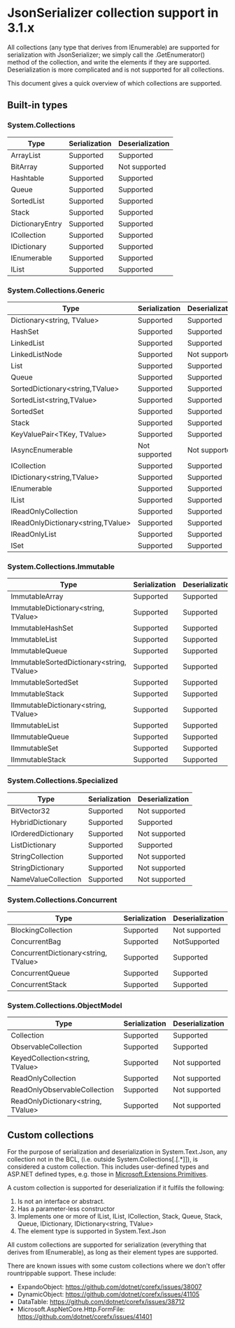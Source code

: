 # JsonSerializer collection support in 3.1.x

All collections (any type that derives from IEnumerable) are supported for
serialization with JsonSerializer; we simply call the .GetEnumerator() method
of the collection, and write the elements if they are supported.
Deserialization is more complicated and is not supported for all collections.

This document gives a quick overview of which collections are supported.

## Built-in types

### System.Collections

| Type | Serialization | Deserialization |
| --- | --- | --- |
| ArrayList | Supported | Supported |
| BitArray | Supported | Not supported |
| Hashtable | Supported | Supported |
| Queue | Supported | Supported |
| SortedList | Supported | Supported |
| Stack | Supported | Supported |
| DictionaryEntry | Supported | Supported |
| ICollection | Supported | Supported |
| IDictionary | Supported | Supported |
| IEnumerable | Supported | Supported |
| IList | Supported | Supported |

### System.Collections.Generic

| Type | Serialization | Deserialization |
| --- | --- | --- |
| Dictionary<string, TValue> | Supported | Supported |
| HashSet<T> | Supported | Supported |
| LinkedList<T> | Supported | Supported |
| LinkedListNode<T> | Supported | Not supported |
| List<T> | Supported | Supported |
| Queue<T> | Supported | Supported |
| SortedDictionary<string,TValue> | Supported | Supported |
| SortedList<string,TValue> | Supported | Supported |
| SortedSet<T> | Supported | Supported |
| Stack<T> | Supported | Supported |
| KeyValuePair<TKey, TValue> | Supported | Supported |
| IAsyncEnumerable<T> | Not supported | Not supported |
| ICollection<T> | Supported | Supported |
| IDictionary<string,TValue> | Supported | Supported |
| IEnumerable<T> | Supported | Supported |
| IList<T> | Supported | Supported |
| IReadOnlyCollection<T> | Supported | Supported |
| IReadOnlyDictionary<string,TValue> | Supported | Supported |
| IReadOnlyList<T> | Supported | Supported |
| ISet<T> | Supported | Supported |

### System.Collections.Immutable

| Type | Serialization | Deserialization |
| --- | --- | --- |
| ImmutableArray<T> | Supported | Supported |
| ImmutableDictionary<string, TValue> | Supported | Supported |
| ImmutableHashSet<T> | Supported | Supported |
| ImmutableList<T> | Supported | Supported |
| ImmutableQueue<T> | Supported | Supported |
| ImmutableSortedDictionary<string, TValue> | Supported | Supported |
| ImmutableSortedSet<T> | Supported | Supported |
| ImmutableStack<T> | Supported | Supported |
| IImmutableDictionary<string, TValue> | Supported | Supported |
| IImmutableList<T> | Supported | Supported |
| IImmutableQueue<T> | Supported | Supported |
| IImmutableSet<T> | Supported | Supported |
| IImmutableStack<T> | Supported | Supported |

### System.Collections.Specialized

| Type | Serialization | Deserialization |
| --- | --- | --- |
| BitVector32 | Supported | Not supported |
| HybridDictionary | Supported | Supported |
| IOrderedDictionary | Supported | Not supported |
| ListDictionary | Supported | Supported |
| StringCollection | Supported | Not supported |
| StringDictionary | Supported | Not supported |
| NameValueCollection | Supported | Not supported |

### System.Collections.Concurrent

| Type | Serialization | Deserialization |
| --- | --- | --- |
| BlockingCollection<T> | Supported | Not supported |
| ConcurrentBag<T> | Supported | NotSupported |
| ConcurrentDictionary<string, TValue> | Supported | Supported |
| ConcurrentQueue<T> | Supported | Supported |
| ConcurrentStack<T> | Supported | Supported |

### System.Collections.ObjectModel

| Type | Serialization | Deserialization |
| --- | --- | --- |
| Collection<T> | Supported | Supported |
| ObservableCollection<T> | Supported | Supported |
| KeyedCollection<string, TValue> | Supported | Not supported |
| ReadOnlyCollection<T> | Supported | Not supported |
| ReadOnlyObservableCollection<T> | Supported | Not supported |
| ReadOnlyDictionary<string, TValue> | Supported | Not supported |

## Custom collections

For the purpose of serialization and deserialization in System.Text.Json, any
collection not in the BCL, (i.e. outside System.Collections[.[.*]]), is considered
a custom collection. This includes user-defined types and ASP.NET defined types,
e.g. those in
[Microsoft.Extensions.Primitives](https://docs.microsoft.com/dotnet/api/microsoft.extensions.primitives?view=dotnet-plat-ext-3.1).

A custom collection is supported for deserialization if it fulfils the following:

1. Is not an interface or abstract.
2. Has a parameter-less constructor
3. Implements one or more of IList, IList<T>, ICollection<T>, Stack<T>, Queue<T>,
   Stack, Queue, IDictionary, IDictionary<string, TValue>
4. The element type is supported in System.Text.Json

All custom collections are supported for serialization (everything that derives from IEnumerable),
as long as their element types are supported.

There are known issues with some custom collections where we don't offer rountrippable support.
These include:

- ExpandoObject: https://github.com/dotnet/corefx/issues/38007
- DynamicObject: https://github.com/dotnet/corefx/issues/41105 
- DataTable: https://github.com/dotnet/corefx/issues/38712 
- Microsoft.AspNetCore.Http.FormFile: https://github.com/dotnet/corefx/issues/41401 
